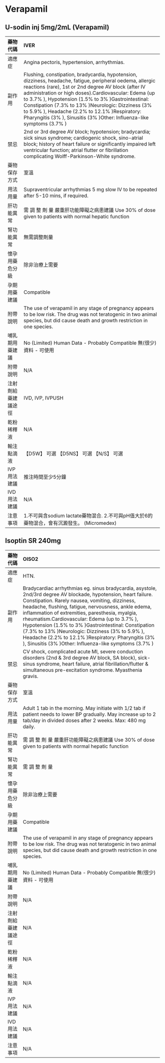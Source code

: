 # Verapamil

## U-sodin inj 5mg/2mL (Verapamil)

| 藥物代碼           | IVER                                                                                                                                                                                                                                                                                                                                                                                                                                                            |
|:-------------------|:----------------------------------------------------------------------------------------------------------------------------------------------------------------------------------------------------------------------------------------------------------------------------------------------------------------------------------------------------------------------------------------------------------------------------------------------------------------|
| 適應症             | Angina pectoris, hypertension, arrhythmias.                                                                                                                                                                                                                                                                                                                                                                                                                     |
| 副作用             | Flushing, constipation, bradycardia, hypotension, dizziness, headache, fatigue, peripheral oedema, allergic reactions (rare), 1st or 2nd degree AV block (after IV administration or high doses).Cardiovascular: Edema (up to 3.7% ), Hypotension (1.5% to 3% )Gastrointestinal: Constipation (7.3% to 13% )Neurologic: Dizziness (3% to 5.9% ), Headache (2.2% to 12.1% )Respiratory: Pharyngitis (3% ), Sinusitis (3% )Other: Influenza-like symptoms (3.7% ) |
| 禁忌               | 2nd or 3rd degree AV block; hypotension; bradycardia; sick sinus syndrome; cardiogenic shock, sino-atrial block; history of heart failure or significantly impaired left ventricular function; atrial flutter or fibrillation complicating Wolff-Parkinson-White syndrome.                                                                                                                                                                                      |
| 藥物保存方式       | 室溫                                                                                                                                                                                                                                                                                                                                                                                                                                                            |
| 用法用量           | Supraventricular arrhythmias 5 mg slow IV to be repeated after 5-10 mins, if required.                                                                                                                                                                                                                                                                                                                                                                          |
| 肝功能異常         | 需 調 整 劑 量  嚴重肝功能障礙之病患建議 Use 30% of dose given to patients with normal hepatic function                                                                                                                                                                                                                                                                                                                                                         |
| 腎功能異常         | 無需調整劑量                                                                                                                                                                                                                                                                                                                                                                                                                                                    |
| 懷孕用藥危分級     | 除非治療上需要                                                                                                                                                                                                                                                                                                                                                                                                                                                  |
| 孕期用藥建議       | Compatible                                                                                                                                                                                                                                                                                                                                                                                                                                                      |
| 附帶說明           | The use of verapamil in any stage of pregnancy appears to be low risk. The drug was not teratogenic in two animal species, but did cause death and growth restriction in one species.                                                                                                                                                                                                                                                                           |
| 哺乳期用藥建議     | No (Limited) Human Data - Probably Compatible 無(很少)資料 - 可使用                                                                                                                                                                                                                                                                                                                                                                                             |
| 附帶說明           | N/A                                                                                                                                                                                                                                                                                                                                                                                                                                                             |
| 注射劑給藥建議途徑 | IVD, IVP, IVPUSH                                                                                                                                                                                                                                                                                                                                                                                                                                                |
| 乾粉稀釋液         | N/A                                                                                                                                                                                                                                                                                                                                                                                                                                                             |
| 輸注點滴液         | 【D5W】 可選  【D5NS】 可選  【N/S】 可選                                                                                                                                                                                                                                                                                                                                                                                                                       |
| IVP 用法建議       | 推注時間至少5分鐘                                                                                                                                                                                                                                                                                                                                                                                                                                               |
| IVD 用法建議       | N/A                                                                                                                                                                                                                                                                                                                                                                                                                                                             |
| 注意事項           | 1.不可與含sodium lactate藥物混合. 2.不可與pH值大於6的藥物混合，會有沉澱發生。 (Micromedex)                                                                                                                                                                                                                                                                                                                                                                      |

## Isoptin SR 240mg

| 藥物代碼           | OISO2                                                                                                                                                                                                                                                                                                                                                                                                                                                                                                                                                   |
|:-------------------|:--------------------------------------------------------------------------------------------------------------------------------------------------------------------------------------------------------------------------------------------------------------------------------------------------------------------------------------------------------------------------------------------------------------------------------------------------------------------------------------------------------------------------------------------------------|
| 適應症             | HTN.                                                                                                                                                                                                                                                                                                                                                                                                                                                                                                                                                    |
| 副作用             | Bradycardiac arrhythmias eg. sinus bradycardia, asystole, 2nd/3rd degree AV blockade, hypotension, heart failure. Constipation. Rarely nausea, vomiting, dizziness, headache, flushing, fatigue, nervousness, ankle edema, inflammation of extremities, paresthesia, myalgia, rheumatism.Cardiovascular: Edema (up to 3.7% ), Hypotension (1.5% to 3% )Gastrointestinal: Constipation (7.3% to 13% )Neurologic: Dizziness (3% to 5.9% ), Headache (2.2% to 12.1% )Respiratory: Pharyngitis (3% ), Sinusitis (3% )Other: Influenza-like symptoms (3.7% ) |
| 禁忌               | CV shock, complicated acute MI, severe conduction disorders (2nd & 3rd degree AV block, SA block), sick-sinus syndrome, heart failure, atrial fibrillation/flutter & simultaneous pre-excitation syndrome. Myasthenia gravis.                                                                                                                                                                                                                                                                                                                           |
| 藥物保存方式       | 室溫                                                                                                                                                                                                                                                                                                                                                                                                                                                                                                                                                    |
| 用法用量           | Adult 1 tab in the morning. May initiate with 1/2 tab if patient needs to lower BP gradually. May increase up to 2 tab/day in divided doses after 2 weeks. Max: 480 mg daily.                                                                                                                                                                                                                                                                                                                                                                           |
| 肝功能異常         | 需 調 整 劑 量  嚴重肝功能障礙之病患建議 Use 30% of dose given to patients with normal hepatic function                                                                                                                                                                                                                                                                                                                                                                                                                                                 |
| 腎功能異常         | 需 調 整 劑 量                                                                                                                                                                                                                                                                                                                                                                                                                                                                                                                                          |
| 懷孕用藥危分級     | 除非治療上需要                                                                                                                                                                                                                                                                                                                                                                                                                                                                                                                                          |
| 孕期用藥建議       | Compatible                                                                                                                                                                                                                                                                                                                                                                                                                                                                                                                                              |
| 附帶說明           | The use of verapamil in any stage of pregnancy appears to be low risk. The drug was not teratogenic in two animal species, but did cause death and growth restriction in one species.                                                                                                                                                                                                                                                                                                                                                                   |
| 哺乳期用藥建議     | No (Limited) Human Data - Probably Compatible 無(很少)資料 - 可使用                                                                                                                                                                                                                                                                                                                                                                                                                                                                                     |
| 附帶說明           | N/A                                                                                                                                                                                                                                                                                                                                                                                                                                                                                                                                                     |
| 注射劑給藥建議途徑 | N/A                                                                                                                                                                                                                                                                                                                                                                                                                                                                                                                                                     |
| 乾粉稀釋液         | N/A                                                                                                                                                                                                                                                                                                                                                                                                                                                                                                                                                     |
| 輸注點滴液         | N/A                                                                                                                                                                                                                                                                                                                                                                                                                                                                                                                                                     |
| IVP 用法建議       | N/A                                                                                                                                                                                                                                                                                                                                                                                                                                                                                                                                                     |
| IVD 用法建議       | N/A                                                                                                                                                                                                                                                                                                                                                                                                                                                                                                                                                     |
| 注意事項           | N/A                                                                                                                                                                                                                                                                                                                                                                                                                                                                                                                                                     |

